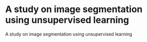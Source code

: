 # A study on image segmentation using unsupervised learning
A study on image segmentation using unsupervised learning
